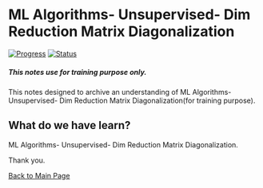 # ML Algorithms- Unsupervised- Dim Reduction Matrix Diagonalization
[![Progress](https://img.shields.io/badge/Progress-100%25-blue.svg)]()
[![Status](https://img.shields.io/badge/Status-Completed-green.svg)]()

##### This notes use for training purpose only.
This notes designed to archive an understanding of ML Algorithms- Unsupervised- Dim Reduction Matrix Diagonalization(for training purpose).

## What do we have learn?

   ML Algorithms- Unsupervised- Dim Reduction Matrix Diagonalization.

Thank you.

[Back to Main Page](https://github.com/eikmarizal/DataStar/)
